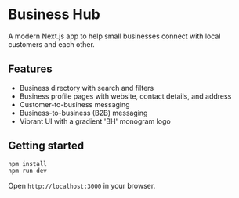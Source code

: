 # Business Hub

A modern Next.js app to help small businesses connect with local customers and each other.

## Features
- Business directory with search and filters
- Business profile pages with website, contact details, and address
- Customer-to-business messaging
- Business-to-business (B2B) messaging
- Vibrant UI with a gradient 'BH' monogram logo

## Getting started
```bash
npm install
npm run dev
```

Open `http://localhost:3000` in your browser.